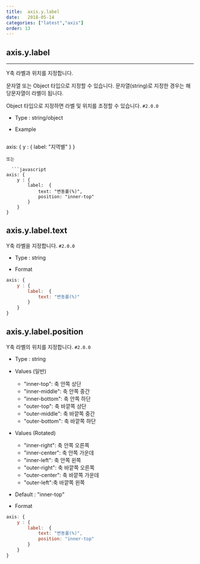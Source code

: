 ```yaml
---
title:  axis.y.label
date:   2018-05-14
categories: ["latest","axis"]
order: 13
---
```


## axis.y.label
---

Y축 라벨과 위치를 지정합니다.

문자열 또는 Object 타입으로 지정할 수 있습니다. 문자열(string)로 지정한 경우는 해당문자열이 라벨이 됩니다.

Object 타입으로 지정하면 라벨 및 위치를 조정할 수 있습니다.
`#2.0.0`

* Type : string/object

* Example

  ```javascript
axis: {
    y : {
        label: "지역별"
    }
}
```
또는

  ```javascript
axis: {
    y : {
        label:  {
            text: "변동률(%)",
            position: "inner-top"
        }
    }
}
```

## axis.y.label.text

Y축 라벨을 지정합니다.
`#2.0.0`

* Type : string

* Format
```javascript
axis: {
    y : {
        label:  {
            text: "변동률(%)"
        }
    }
}
```

## axis.y.label.position

Y축 라벨의 위치를 지정합니다.
`#2.0.0`

* Type : string

* Values (일반)
  * "inner-top": 축 안쪽 상단
  * "inner-middle": 축 안쪽 중간
  * "inner-bottom": 축 안쪽 하단
  * "outer-top": 축 바깥쪽 상단
  * "outer-middle": 축 바깥쪽 중간
  * "outer-bottom": 축 바깥쪽 하단

* Values (Rotated)
  * "inner-right":  축 안쪽 오른쪽
  * "inner-center": 축 안쪽 가운데
  * "inner-left":  축 안쪽 왼쪽
  * "outer-right":  축 바깥쪽 오른쪽
  * "outer-center":  축 바깥쪽 가운데
  * "outer-left":축 바깥쪽 왼쪽

* Default : "inner-top"

* Format
```javascript
axis: {
    y : {
        label:  {
            text: "변동률(%)",
            position: "inner-top"
        }
    }
}
```

